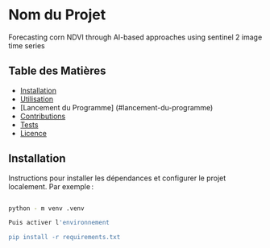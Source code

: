 # Nom du Projet
Forecasting corn NDVI through AI-based approaches using sentinel 2 image time series


## Table des Matières
- [Installation](#installation)
- [Utilisation](#utilisation)
- [Lancement du Programme] (#lancement-du-programme)
- [Contributions](#contributions)
- [Tests](#tests)
- [Licence](#licence)

## Installation

Instructions pour installer les dépendances et configurer le projet localement. Par exemple :
```bash

python - m venv .venv

Puis activer l'environnement

pip install -r requirements.txt
